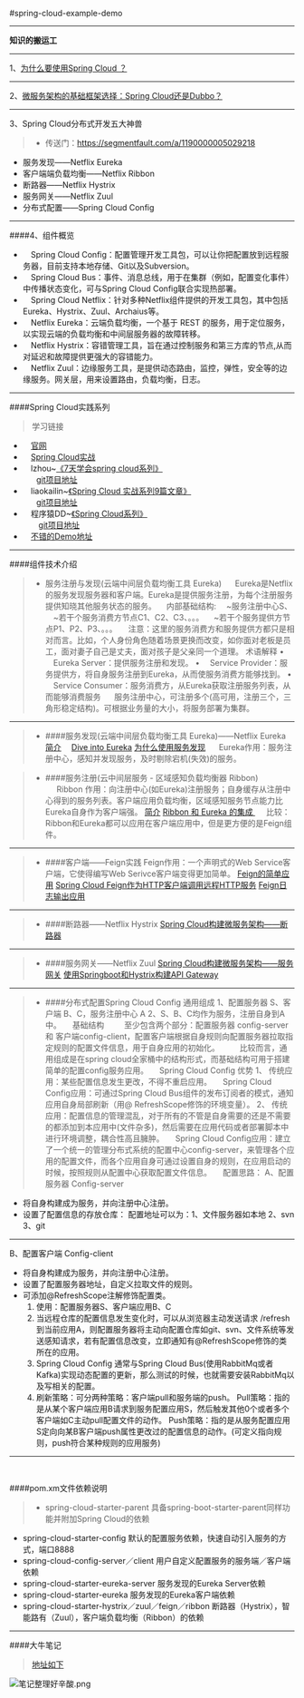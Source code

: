 #spring-cloud-example-demo


----------
**知识的搬运工**
>


---------------
1、[为什么要使用Spring Cloud ？](http://blog.csdn.net/neosmith/article/details/52204113)

---------------
2、[微服务架构的基础框架选择：Spring Cloud还是Dubbo？](http://blog.didispace.com/microservice-framework)

---------------
3、Spring Cloud分布式开发五大神兽
>- 传送门：https://segmentfault.com/a/1190000005029218
-	服务发现——Netflix Eureka
-	客户端端负载均衡——Netflix Ribbon
-	断路器——Netflix Hystrix
-	服务网关——Netflix Zuul
-	分布式配置——Spring Cloud Config

---------------
####4、组件概览
>
- 	　Spring Cloud Config：配置管理开发工具包，可以让你把配置放到远程服务器，目前支持本地存储、Git以及Subversion。
- 	　Spring Cloud Bus：事件、消息总线，用于在集群（例如，配置变化事件）中传播状态变化，可与Spring Cloud Config联合实现热部署。
- 	　Spring Cloud Netflix：针对多种Netflix组件提供的开发工具包，其中包括Eureka、Hystrix、Zuul、Archaius等。
- 	　Netflix Eureka：云端负载均衡，一个基于 REST 的服务，用于定位服务，以实现云端的负载均衡和中间层服务器的故障转移。
- 	　Netflix Hystrix：容错管理工具，旨在通过控制服务和第三方库的节点,从而对延迟和故障提供更强大的容错能力。
- 	　Netflix Zuul：边缘服务工具，是提供动态路由，监控，弹性，安全等的边缘服务。网关层，用来设置路由，负载均衡，日志。

---------------
####Spring Cloud实践系列
>学习链接
-	　[官网](http://projects.spring.io/spring-cloud/spring-cloud.html)
-	　[Spring Cloud实战 ](https://segmentfault.com/t/springcloud/blogs)
-	　lzhou~[《7天学会spring cloud系列》](http://www.cnblogs.com/skyblog)
<br>      [git项目地址](http://git.oschina.net/zhou666/spring-cloud-7simple)
-	　liaokailin~[《Spring Cloud 实战系列9篇文章》](http://blog.csdn.net/liaokailin/article/category/6212338)
<br>      [git项目地址](https://github.com/liaokailin/springcloud)
-	　程序猿DD~[《Spring Cloud系列》](http://blog.didispace.com/categories/Spring-Cloud/)
<br>        [git项目地址](http://git.oschina.net/didispace)
-	　[不错的Demo地址](https://git.oschina.net/darkranger/spring-cloud-books.git)

---------------
####组件技术介绍
>- 服务注册与发现(云端中间层负载均衡工具 Eureka)
     Eureka是Netflix的服务发现服务器和客户端。Eureka是提供服务注册，为每个注册服务提供知晓其他服务状态的服务。
　内部基础结构:
	　~服务注册中心S、
	　~若干个服务消费方节点C1、C2、C3、。。。
	　~若干个服务提供方节点P1、P2、P3、。。。
    注意：这里的服务消费方和服务提供方都只是相对而言。比如，个人身份角色随着场景更换而改变，如你面对老板是员工，面对妻子自己是丈夫，面对孩子是父亲同一个道理。
术语解释
•	　Eureka Server：提供服务注册和发现。
•	　Service Provider：服务提供方，将自身服务注册到Eureka，从而使服务消费方能够找到。
•	　Service Consumer：服务消费方，从Eureka获取注册服务列表，从而能够消费服务
     服务注册中心，可注册多个(高可用，注册三个，三角形稳定结构)。可根据业务量的大小，将服务部署为集群。

---------
> - ####服务发现(云端中间层负载均衡工具 Eureka)——Netflix Eureka
>[简介](http://blog.csdn.net/liaokailin/article/details/51314001) 
[Dive into Eureka](http://nobodyiam.com/2016/06/25/dive-into-eureka/)
[为什么使用服务发现](http://www.tuicool.com/articles/A7VFra7/)
     Eureka作用：服务注册中心，感知并发现服务，及时剔除宕机(失效)的服务。

> - ####服务注册(云中间层服务 - 区域感知负载均衡器 Ribbon)
>     Ribbon 作用：向注册中心(如Eureka)注册服务；自身缓存从注册中心得到的服务列表。客户端应用负载均衡，区域感知服务节点能力比Eureka自身作为客户端强。
[简介](http://blog.csdn.net/defonds/article/details/32729155)
[Ribbon 和 Eureka 的集成 ](http://blog.csdn.net/defonds/article/details/38016301)
     比较：Ribbon和Eureka都可以应用在客户端应用中，但是更方便的是Feign组件。

-----------
> - ####客户端——Feign实践
>Feign作用：一个声明式的Web Service客户端，它使得编写Web Serivce客户端变得更加简单。
[Feign的简单应用](http://blog.didispace.com/springcloud2/)
[Spring Cloud Feign作为HTTP客户端调用远程HTTP服务](http://blog.csdn.net/neosmith/article/details/52449921)
[Feign日志输出应用](http://www.cnblogs.com/yish/p/6004027.html)


-----------
> - ####断路器——Netflix Hystrix
>[Spring Cloud构建微服务架构——断路器](http://blog.didispace.com/springcloud3/)

-----------
> - ####服务网关——Netflix Zuul
>[Spring Cloud构建微服务架构——服务网关](http://blog.didispace.com/springcloud5)
[使用Springboot和Hystrix构建API Gateway](http://blog.csdn.net/MrTitan/article/details/51565074)

--------------

> - ####分布式配置Spring Cloud Config
>通用组成
1、配置服务器 S、客户端 B、C，服务注册中心 A
2、S、B、C均作为服务，注册自身到A中。
    基础结构
        至少包含两个部分：配置服务器 config-server 和  客户端config-client，配置客户端根据自身规则向配置服务器拉取指定规则的配置文件信息，用于自身应用的初始化。
        比较而言，通用组成是在spring cloud全家桶中的结构形式，而基础结构可用于搭建简单的配置config服务应用。
    Spring Cloud Config 优势
1、	传统应用：某些配置信息发生更改，不得不重启应用。
    Spring Cloud Config应用：可通过Spring Cloud Bus组件的发布订阅者的模式，通知应用自身局部刷新（用@ RefreshScope修饰的环境变量）。
2、	传统应用：配置信息的管理混乱，对于所有的不管是自身需要的还是不需要的都添加到本应用中(文件杂多)，然后需要在应用代码或者部署脚本中进行环境调整，耦合性高且臃肿。
    Spring Cloud Config应用：建立了一个统一的管理分布式系统的配置中心config-server，来管理各个应用的配置文件，而各个应用自身可通过设置自身的规则，在应用启动的时候，按照规则从配置中心获取配置文件信息。
    配置思路：
A、配置服务器 Config-server
- 将自身构建成为服务，并向注册中心注册。
- 设置了配置信息的存放仓库：
	配置地址可以为：1、文件服务器如本地 2、svn 3、git
-----------
B、配置客户端 Config-client
- 将自身构建成为服务，并向注册中心注册。
- 设置了配置服务器地址，自定义拉取文件的规则。
- 可添加@RefreshScope注解修饰配置类。
	1. 使用：配置服务器S、客户端应用B、C
	2. 当远程仓库的配置信息发生变化时，可以从浏览器主动发送请求 /refresh 到当前应用A，则配置服务器将主动向配置仓库如git、svn、文件系统等发送感知请求，若有配置信息改变，立即通知有@RefreshScope修饰的类所在的应用。
	3. Spring Cloud Config 通常与Spring Cloud Bus(使用RabbitMq或者Kafka)实现动态配置的更新，那么测试的时候，也就需要安装RabbitMq以及写相关的配置。
	4. 刷新策略：可分两种策略：客户端pull和服务端的push。
		Pull策略：指的是从某个客户端应用B请求到服务配置应用S，然后触发其他0个或者多个客户端如C主动pull配置文件的动作。
		Push策略：指的是从服务配置应用S定向向某B客户端push属性更改过的配置信息的动作。(可定义指向规则，push符合某种规则的应用服务)

------------------

 

####pom.xm文件依赖说明
>- spring-cloud-starter-parent
具备spring-boot-starter-parent同样功能并附加Spring Cloud的依赖
- spring-cloud-starter-config
默认的配置服务依赖，快速自动引入服务的方式，端口8888
- spring-cloud-config-server／client
用户自定义配置服务的服务端／客户端依赖
- spring-cloud-starter-eureka-server
服务发现的Eureka Server依赖
- spring-cloud-starter-eureka
服务发现的Eureka客户端依赖
- spring-cloud-starter-hystrix／zuul／feign／ribbon
断路器（Hystrix），智能路有（Zuul），客户端负载均衡（Ribbon）的依赖

-----------
####大牛笔记
>[地址如下](https://git.oschina.net/itmuch/spring-cloud-book)



![笔记整理好辛酸.png](http://upload-images.jianshu.io/upload_images/1910783-0d52c0a1744246d4.png?imageMogr2/auto-orient/strip%7CimageView2/2/w/1240)
